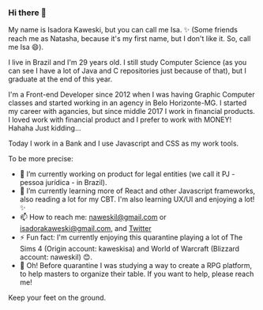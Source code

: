 ### Hi there 👋

My name is Isadora Kaweski, but you can call me Isa. ✨
(Some friends reach me as Natasha, because it's my first name, but I don't like it. So, call me Isa 😄).

I live in Brazil and I'm 29 years old.
I still study Computer Science (as you can see I have a lot of Java and C repositories just because of that), but I graduate at the end of this year.

I'm a Front-end Developer since 2012 when I was having Graphic Computer classes and started working in an agency in Belo Horizonte-MG.
I started my career with agancies, but since middle 2017 I work in financial products. I loved work with financial product and I prefer to work with MONEY! Hahaha Just kidding...

Today I work in a Bank and I use Javascript and CSS as my work tools.

To be more precise:

- 🔭 I’m currently working on product for legal entities (we call it PJ - pessoa jurídica - in Brazil).
- 🌱 I’m currently learning more of React and other Javascript frameworks, also reading a lot for my CBT. I'm also learning UX/UI and enjoying a lot! ✨
- 📫 How to reach me: naweskil@gmail.com or isadorakaweski@gmail.com, and [Twitter](https://twitter.com/kaweskisa)
- ⚡ Fun fact: I'm currently enjoying this quarantine playing a lot of The Sims 4 (Origin account: kaweskisa) and World of Warcraft (Blizzard account: naweskil) 😊.
- 🤔 Oh! Before quarantine I was studying a way to create a RPG platform, to help masters to organize their table. If you want to help, please reach me!

Keep your feet on the ground.

<!--
**naweskil/naweskil** is a ✨ _special_ ✨ repository because its `README.md` (this file) appears on your GitHub profile.

Here are some ideas to get you started:

- 🔭 I’m currently working on ...
- 🌱 I’m currently learning ...
- 👯 I’m looking to collaborate on ...
- 🤔 I’m looking for help with ...
- 💬 Ask me about ...
- 📫 How to reach me: ...
- 😄 Pronouns: ...
- ⚡ Fun fact: ...
-->
